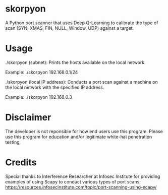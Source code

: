 # skorpyon
A Python port scanner that uses Deep Q-Learning to calibrate the type of scan (SYN, XMAS, FIN, NULL, Window, UDP) against a target.

# Usage
./skorpyon (subnet): Prints the hosts available on the local network.

Example: ./skorpyon 192.168.0.1/24

./skorpyon (local IP address): Conducts a port scan against a machine  on the local network with the specified IP address.

Example: ./skorpyon 192.168.0.3

# Disclaimer
The developer is not reponsible for how end users use this program. Please use this program for education and/or legitimate white-hat penetration testing.

# Credits

Special thanks to Interference Researcher at Infosec Institute for providing examples of using Scapy to conduct various types of port scans: https://resources.infosecinstitute.com/topic/port-scanning-using-scapy/



